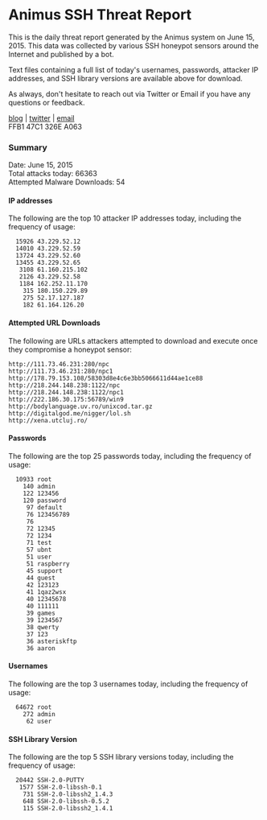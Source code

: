 # Animus SSH Threat Report

This is the daily threat report generated by the Animus system on June 15, 2015. This data was collected by various SSH honeypot sensors around the Internet and published by a bot.  

Text files containing a full list of today's usernames, passwords, attacker IP addresses, and SSH library versions are available above for download.  

As always, don't hesitate to reach out via Twitter or Email if you have any questions or feedback.  

[blog](http://morris.guru) | [twitter](https://twitter.com/andrew___morris) | [email](mailto:andrew@morris.guru)  
FFB1 47C1 326E A063  

### Summary

Date: June 15, 2015  
Total attacks today: 66363  
Attempted Malware Downloads: 54 

#### IP addresses
The following are the top 10 attacker IP addresses today, including the frequency of usage:
```
  15926 43.229.52.12
  14010 43.229.52.59
  13724 43.229.52.60
  13455 43.229.52.65
   3108 61.160.215.102
   2126 43.229.52.58
   1184 162.252.11.170
    315 180.150.229.89
    275 52.17.127.187
    182 61.164.126.20
```

#### Attempted URL Downloads
The following are URLs attackers attempted to download and execute once they compromise a honeypot sensor:
```
http://111.73.46.231:280/npc
http://111.73.46.231:280/npc1
http://178.79.153.108/58303d8e4c6e3bb5066611d44ae1ce88
http://218.244.148.238:1122/npc
http://218.244.148.238:1122/npc1
http://222.186.30.175:56789/win9
http://bodylanguage.uv.ro/unixcod.tar.gz
http://digitalgod.me/nigger/lol.sh
http://xena.utcluj.ro/
```

#### Passwords
The following are the top 25 passwords today, including the frequency of usage:
```
  10933 root
    140 admin
    122 123456
    120 password
     97 default
     76 123456789
     76 
     72 12345
     72 1234
     71 test
     57 ubnt
     51 user
     51 raspberry
     45 support
     44 guest
     42 123123
     41 1qaz2wsx
     40 12345678
     40 111111
     39 games
     39 1234567
     38 qwerty
     37 123
     36 asteriskftp
     36 aaron
```

#### Usernames
The following are the top 3 usernames today, including the frequency of usage:
```
  64672 root
    272 admin
     62 user
```

#### SSH Library Version
The following are the top 5 SSH library versions today, including the frequency of usage:
```
  20442 SSH-2.0-PUTTY
   1577 SSH-2.0-libssh-0.1
    731 SSH-2.0-libssh2_1.4.3
    648 SSH-2.0-libssh-0.5.2
    115 SSH-2.0-libssh2_1.4.1
```
